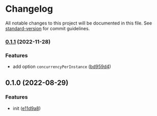 # Changelog

All notable changes to this project will be documented in this file. See [standard-version](https://github.com/conventional-changelog/standard-version) for commit guidelines.

### [0.1.1](https://github.com/BlackGlory/extra-pool/compare/v0.1.0...v0.1.1) (2022-11-28)


### Features

* add option `concurrencyPerInstance` ([bd959d4](https://github.com/BlackGlory/extra-pool/commit/bd959d44455de85716be176ec04d8bf11ed248f5))

## 0.1.0 (2022-08-29)


### Features

* init ([e11d9a8](https://github.com/BlackGlory/extra-pool/commit/e11d9a8a26d10f7cdd92f11bc9b2b1c43c55f7c5))
